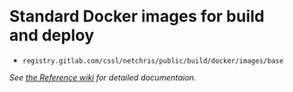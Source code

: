 # Standard Docker images for build and deploy

- `registry.gitlab.com/cssl/netchris/public/build/docker/images/base`

_See [the Reference wiki](https://gitlab.com/cssl/NetChris/public/build/docker/reference/-/wikis/home) for detailed documentaion._
